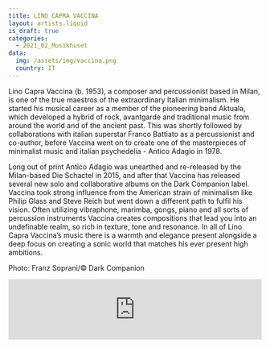 ```yaml
---
title: LINO CAPRA VACCINA
layout: artists.liquid
is_draft: true
categories:
  - 2021_02_Musikhuset
data:
  img: /assets/img/vaccina.png
  country: IT
---
```


Lino Capra Vaccina (b. 1953), a composer and percussionist based in Milan, is one of the true maestros of the extraordinary Italian minimalism. He started his musical career as a member of the pioneering band Aktuala, which developed a hybrid of rock, avantgarde and traditional music from around the world and of the ancient past. This was shortly followed by collaborations with italian superstar Franco Battiato as a percussionist and co-author, before Vaccina went on to create one of the masterpieces of minimalist music and italian psychedelia - Antico Adagio in 1978.

Long out of print Antico Adagio was unearthed and re-released by the Milan-based Die Schactel in 2015, and after that Vaccina has released several new solo and collaborative albums on the Dark Companion label. Vaccina took strong influence from the American strain of minimalism like Philip Glass and Steve Reich but went down a different path to fulfil his vision. Often utilizing vibraphone, marimba, gongs, piano and all sorts of percussion instruments Vaccina creates compositions that lead you into an undefinable realm, so rich in texture, tone and resonance.
In all of Lino Capra Vaccina’s music there is a warmth and elegance present alongside a deep focus on creating a sonic world that matches his ever present high ambitions.

Photo: Franz Soprani/© Dark Companion

<iframe style="border: 0; width: 100%; height: 120px;" src="https://bandcamp.com/EmbeddedPlayer/album=2816580373/size=large/bgcol=ffffff/linkcol=0687f5/tracklist=false/artwork=small/transparent=true/" seamless><a href="https://darkcompanionrecords.bandcamp.com/album/metafisiche-del-suono">Metafisiche del suono by Lino Capra Vaccina</a></iframe>
